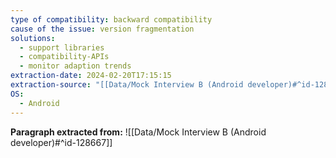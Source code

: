 ```yaml
---
type of compatibility: backward compatibility
cause of the issue: version fragmentation
solutions:
  - support libraries
  - compatibility-APIs
  - monitor adaption trends
extraction-date: 2024-02-20T17:15:15
extraction-source: "[[Data/Mock Interview B (Android developer)#^id-128667]]"
OS:
  - Android
---
```


**Paragraph extracted from:** ![[Data/Mock Interview B (Android developer)#^id-128667]]